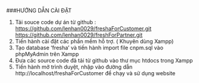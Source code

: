 ###HƯỚNG DẪN CÀI ĐẶT
1. Tải souce code dự án từ github : 
https://github.com/lenhan0029/freshaForCustomer.git
https://github.com/lenhan0029/freshForPartner.git
2. Tiến hành cài đặt các phần mềm hỗ trợ. ( Khuyên dùng Xampp)
3. Tạo database ‘fresha’ và tiến hành import file cnpm.sql vào phpMyAdmin trên Xampp
4. Đưa các source code đã tải từ github vào thư mục htdocs trong Xampp
5. Tiến hành mở trình duyệt, nhập vào đường dẫn http://localhost/freshaForCustomer để chạy và sử dụng website
